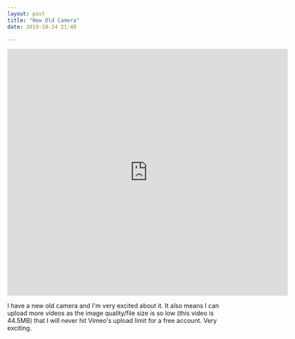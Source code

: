 ```yaml
---
layout: post
title: "New Old Camera"
date: 2019-10-24 21:49

---
```


<iframe src="https://player.vimeo.com/video/368636507" width="640" height="564" frameborder="0" allow="autoplay; fullscreen" allowfullscreen></iframe>

I have a new old camera and I'm very excited about it. It also means I can upload more videos as the image quality/file size is so low (this video is 44.5MB) that I will never hit Vimeo's upload limit for a free account. Very exciting.
